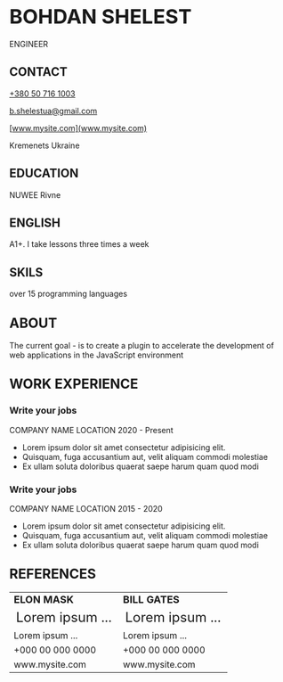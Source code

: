 
# <b style="font-size:36px"> BOHDAN SHELEST </b>

ENGINEER

## CONTACT

[+380 50 716 1003](http://example.com)

[b.shelestua@gmail.com](b.shelestua@gmail.com)

[www.mysite.com](www.mysite.com)

Kremenets Ukraine 

## EDUCATION

NUWEE Rivne

## ENGLISH

A1+. I take lessons three times a week

## SKILS

over 15 programming languages

## <b style="font-size:24px"> ABOUT </b>

The current goal - is to create a plugin to accelerate the development of web applications in the JavaScript environment

## <b style="font-size:24px"> WORK EXPERIENCE </b>

### Write your jobs

COMPANY NAME LOCATION 2020 - Present 

* Lorem ipsum dolor sit amet consectetur adipisicing elit. 
* Quisquam, fuga accusantium aut, velit aliquam commodi molestiae 
* Ex ullam soluta doloribus quaerat saepe harum quam quod modi 


### Write your jobs

COMPANY NAME LOCATION 2015 - 2020 

* Lorem ipsum dolor sit amet consectetur adipisicing elit. 
* Quisquam, fuga accusantium aut, velit aliquam commodi molestiae 
* Ex ullam soluta doloribus quaerat saepe harum quam quod modi 

## <b style="font-size:24px"> REFERENCES </b>

<table border="0">
 <tr>
    <td><b style="font-size:18px">ELON MASK</b></td>
    <td><b style="font-size:18px">BILL GATES</b></td>
 </tr>
 <tr>
    <td style="font-size:24px">Lorem ipsum ...</td>
    <td style="font-size:24px">Lorem ipsum ...</td>
 </tr>
  <tr>
    <td style="font-size:16px">Lorem ipsum ...</td>
    <td style="font-size:16px">Lorem ipsum ...</td>
 </tr>
   <tr>
    <td style="font-size:16px">+000 00 000 0000</td>
    <td style="font-size:16px">+000 00 000 0000</td>
 </tr>
  <tr>
    <td style="font-size:16px">www.mysite.com</td>
    <td style="font-size:16px">www.mysite.com</td>
 </tr>
</table>
